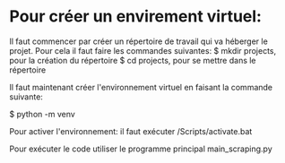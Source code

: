 # Pour créer un envirement virtuel: 
Il faut commencer par créer un répertoire de travail qui va héberger le projet. 
Pour cela il faut faire les commandes suivantes: 
    $ mkdir projects, pour la création du répertoire 
    $ cd projects, pour se mettre dans le répertoire 

Il faut maintenant créer l'environnement virtuel en faisant la commande suivante: 

$ python -m venv <environment name>

Pour activer l'environnement: il faut exécuter <environment name>/Scripts/activate.bat

Pour exécuter le code utiliser le programme principal main_scraping.py 


